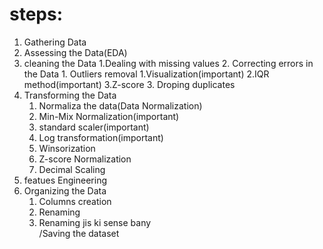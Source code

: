# steps:
1. Gathering Data
2. Assessing the Data(EDA)
3. cleaning the Data
     1.Dealing with missing values
     2. Correcting errors in the Data
        1. Outliers removal
           1.Visualization(important)
           2.IQR method(important)
           3.Z-score
     3. Droping duplicates
4. Transforming the Data
    1. Normaliza the data(Data Normalization)
      1. Min-Mix Normalization(important)
      2. standard scaler(important)
      3. Log transformation(important)
      4. Winsorization
      5. Z-score Normalization
      6. Decimal Scaling
5. featues Engineering
6. Organizing the Data
      1. Columns creation
      2. Renaming
      3. Renaming  jis ki sense bany    
   /Saving the dataset   